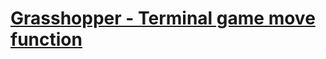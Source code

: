 # [Grasshopper - Terminal game move function](https://www.codewars.com/kata/grasshopper-terminal-game-move-function/)
